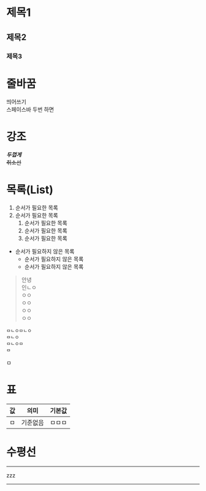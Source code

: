 # 제목1

## 제목2

### 제목3

# 줄바꿈
띄어쓰기  
스페이스바 두번 하면

# 강조
**_두껍게_**  
~~취소선~~  

# 목록(List)
1. 순서가 필요한 목록
1. 순서가 필요한 목록
    1. 순서가 필요한 목록
    1. 순서가 필요한 목록
    1. 순서가 필요한 목록  

- 순서가 필요하지 않은 목록
    - 순서가 필요하지 않은 목록
    - 순서가 필요하지 않은 목록


> 안녕  
인ㄴㅇ  
ㅇㅇ  
ㅇㅇ  
ㅇㅇ  
ㅇㅇ  
```
ㅁㄴㅇㅁㄴㅇ
ㅁㄴㅇ
ㅁㄴㅇㅁ
ㅁ
```
ㅁ
# 표
값 | 의미 | 기본값  
--|--|--|  
ㅁ | 기준없음 | ㅁㅁㅁ

# 수평선

---
zzz  
___